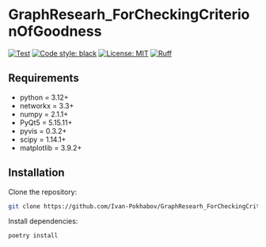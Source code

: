 # GraphResearh_ForCheckingCriterionOfGoodness

<a href="https://github.com/Ivan-Pokhabov/GraphResearh_ForCheckingCriterionOfGoodness/actions"><img alt="Test" src="https://github.com/Ivan-Pokhabov/GraphResearh_ForCheckingCriterionOfGoodness/actions/workflows/ci.yaml/badge.svg"></a>
<a href="https://github.com/psf/black"><img alt="Code style: black" src="https://img.shields.io/badge/code%20style-black-000000.svg"></a>
<a href="https://github.com/Ivan-Pokhabov/GraphResearh_ForCheckingCriterionOfGoodness/blob/main/LICENSE"><img alt="License: MIT" src="https://black.readthedocs.io/en/stable/_static/license.svg"></a>
[![Ruff](https://img.shields.io/endpoint?url=https://raw.githubusercontent.com/astral-sh/ruff/main/assets/badge/v2.json)](https://github.com/astral-sh/ruff)

## Requirements

- python = 3.12+
- networkx = 3.3+
- numpy = 2.1.1+
- PyQt5 = 5.15.11+
- pyvis = 0.3.2+
- scipy = 1.14.1+
- matplotlib = 3.9.2+

## Installation

Clone the repository:

```bash
git clone https://github.com/Ivan-Pokhabov/GraphResearh_ForCheckingCriterionOfGoodness
```

Install dependencies:

```bash
poetry install
```